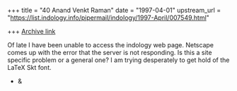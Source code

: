 +++
title = "40 Anand Venkt Raman"
date = "1997-04-01"
upstream_url = "https://list.indology.info/pipermail/indology/1997-April/007549.html"

+++
[Archive link](https://list.indology.info/pipermail/indology/1997-April/007549.html)

Of late I have been unable to access the indology web page.  Netscape
comes up with the error that the server is not responding. Is this
a site specific problem or a general one?  I am trying desperately
to get hold of the LaTeX Skt font.

- &





